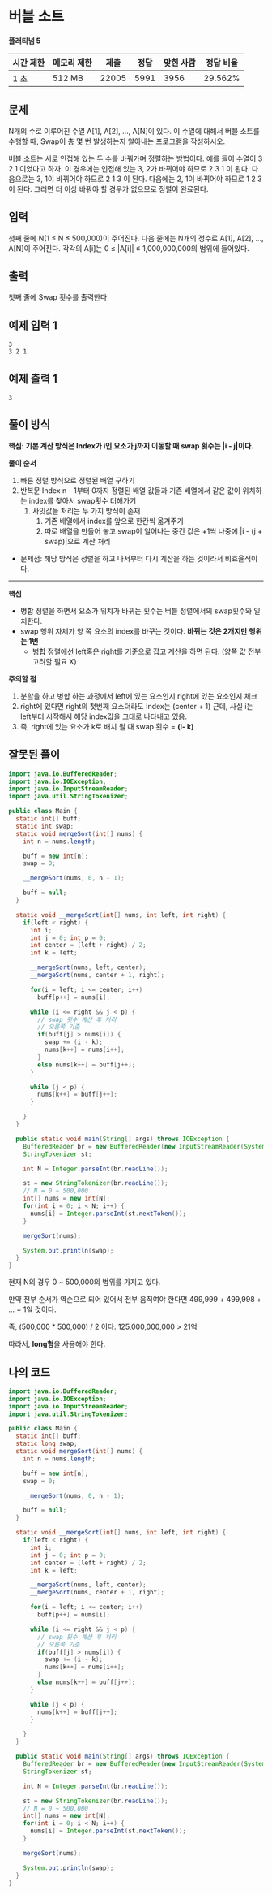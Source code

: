 # 버블 소트

**플래티넘 5**

|시간 제한	|메모리 제한|	제출	|정답	|맞힌 사람|	정답 비율|
|---|---|---|---|---|---|
|1 초	|512 MB	|22005|	5991|	3956|	29.562%|

## 문제 

N개의 수로 이루어진 수열 A[1], A[2], …, A[N]이 있다. 이 수열에 대해서 버블 소트를 수행할 때, Swap이 총 몇 번 발생하는지 알아내는 프로그램을 작성하시오.

버블 소트는 서로 인접해 있는 두 수를 바꿔가며 정렬하는 방법이다. 예를 들어 수열이 3 2 1 이었다고 하자. 이 경우에는 인접해 있는 3, 2가 바뀌어야 하므로 2 3 1 이 된다. 다음으로는 3, 1이 바뀌어야 하므로 2 1 3 이 된다. 다음에는 2, 1이 바뀌어야 하므로 1 2 3 이 된다. 그러면 더 이상 바꿔야 할 경우가 없으므로 정렬이 완료된다.

## 입력 

첫째 줄에 N(1 ≤ N ≤ 500,000)이 주어진다. 다음 줄에는 N개의 정수로 A[1], A[2], …, A[N]이 주어진다. 각각의 A[i]는 0 ≤ |A[i]| ≤ 1,000,000,000의 범위에 들어있다.

## 출력

첫째 줄에 Swap 횟수를 출력한다

## 예제 입력 1

```
3
3 2 1
```

## 예제 출력 1

```
3
```

## 풀이 방식

**핵심: 기본 계산 방식은 Index가 i인 요소가 j까지 이동할 때 swap 횟수는 |i - j|이다.**

**풀이 순서**

1. 빠른 정렬 방식으로 정렬된 배열 구하기
2. 반복문 Index n - 1부터 0까지 정렬된 배열 값들과 기존 배열에서 같은 값이 위치하는 index를 찾아서 swap횟수 더해가기
   1. 사잇값들 처리는 두 가지 방식이 존재
      1. 기존 배열에서 index를 앞으로 한칸씩 옮겨주기
      2. 따로 배열을 만들어 놓고 swap이 일어나는 중간 값은 +1씩 나중에 |i - (j + swap)|으로 계산 처리

- 문제점: 해당 방식은 정렬을 하고 나서부터 다시 계산을 하는 것이라서 비효율적이다. 

---

**핵심**
- 병합 정렬을 하면서 요소가 위치가 바뀌는 횟수는 버블 정렬에서의 swap횟수와 일치한다.
- swap 행위 자체가 양 쪽 요소의 index를 바꾸는 것이다. **바뀌는 것은 2개지만 행위는 1번**
  - 병합 정렬에선 left혹은 right를 기준으로 잡고 계산을 하면 된다. (양쪽 값 전부 고려할 필요 X)

**주의할 점**

1. 분할을 하고 병합 하는 과정에서 left에 있는 요소인지 right에 있는 요소인지 체크
2. right에 있다면 right의 첫번째 요소더라도 Index는 (center + 1) 근데, 사실 i는 left부터 시작해서 해당 index값을 그대로 나타내고 있음.  
3. 즉, right에 있는 요소가 k로 배치 될 때 swap 횟수 = **(i- k)**


## 잘못된 풀이

```java
import java.io.BufferedReader;
import java.io.IOException;
import java.io.InputStreamReader;
import java.util.StringTokenizer;

public class Main {
  static int[] buff;
  static int swap;
  static void mergeSort(int[] nums) {
    int n = nums.length;

    buff = new int[n];
    swap = 0;

    __mergeSort(nums, 0, n - 1);

    buff = null;
  }

  static void __mergeSort(int[] nums, int left, int right) {
    if(left < right) {
      int i;
      int j = 0; int p = 0;
      int center = (left + right) / 2;
      int k = left;

      __mergeSort(nums, left, center);
      __mergeSort(nums, center + 1, right);

      for(i = left; i <= center; i++)
        buff[p++] = nums[i];

      while (i <= right && j < p) {
        // swap 횟수 계산 후 처리
        // 오른쪽 기준
        if(buff[j] > nums[i]) {
          swap += (i - k);
          nums[k++] = nums[i++];
        }
        else nums[k++] = buff[j++];
      }

      while (j < p) {
        nums[k++] = buff[j++];
      }

    }
  }

  public static void main(String[] args) throws IOException {
    BufferedReader br = new BufferedReader(new InputStreamReader(System.in));
    StringTokenizer st;

    int N = Integer.parseInt(br.readLine());

    st = new StringTokenizer(br.readLine());
    // N = 0 ~ 500,000
    int[] nums = new int[N];
    for(int i = 0; i < N; i++) {
      nums[i] = Integer.parseInt(st.nextToken());
    }

    mergeSort(nums);

    System.out.println(swap);
  }
}
```

현재 N의 경우 0 ~ 500,000의 범위를 가지고 있다. 

만약 전부 순서가 역순으로 되어 있어서 전부 움직여야 한다면 499,999 + 499,998 + ... + 1일 것이다.

즉, (500,000 * 500,000) / 2 이다. 125,000,000,000 > 21억 

따라서, **long형**을 사용해야 한다.

## 나의 코드 

```java
import java.io.BufferedReader;
import java.io.IOException;
import java.io.InputStreamReader;
import java.util.StringTokenizer;

public class Main {
  static int[] buff;
  static long swap;
  static void mergeSort(int[] nums) {
    int n = nums.length;

    buff = new int[n];
    swap = 0;

    __mergeSort(nums, 0, n - 1);

    buff = null;
  }

  static void __mergeSort(int[] nums, int left, int right) {
    if(left < right) {
      int i;
      int j = 0; int p = 0;
      int center = (left + right) / 2;
      int k = left;

      __mergeSort(nums, left, center);
      __mergeSort(nums, center + 1, right);

      for(i = left; i <= center; i++)
        buff[p++] = nums[i];

      while (i <= right && j < p) {
        // swap 횟수 계산 후 처리
        // 오른쪽 기준
        if(buff[j] > nums[i]) {
          swap += (i - k);
          nums[k++] = nums[i++];
        }
        else nums[k++] = buff[j++];
      }

      while (j < p) {
        nums[k++] = buff[j++];
      }

    }
  }

  public static void main(String[] args) throws IOException {
    BufferedReader br = new BufferedReader(new InputStreamReader(System.in));
    StringTokenizer st;

    int N = Integer.parseInt(br.readLine());

    st = new StringTokenizer(br.readLine());
    // N = 0 ~ 500,000
    int[] nums = new int[N];
    for(int i = 0; i < N; i++) {
      nums[i] = Integer.parseInt(st.nextToken());
    }

    mergeSort(nums);

    System.out.println(swap);
  }
}
```

